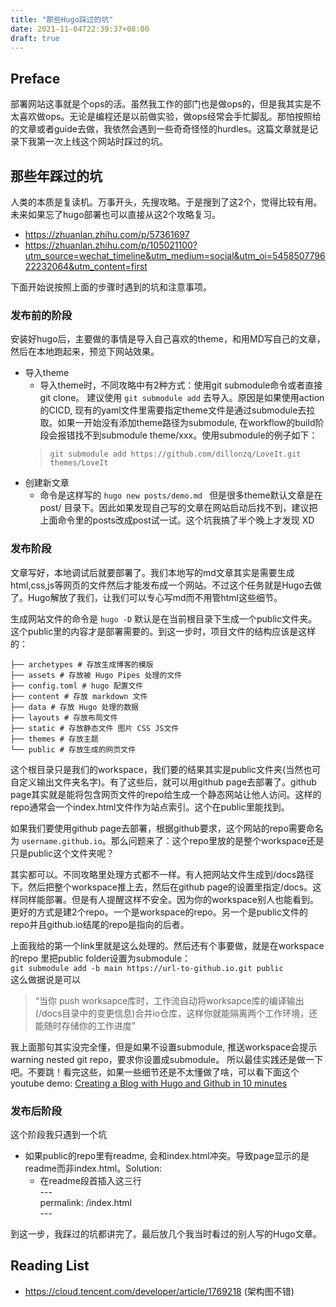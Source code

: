 ```yaml
---
title: "那些Hugo踩过的坑"
date: 2021-11-04T22:39:37+08:00
draft: true
---
```


## Preface
部署网站这事就是个ops的活。虽然我工作的部门也是做ops的，但是我其实是不太喜欢做ops。无论是编程还是以前做实验，做ops经常会手忙脚乱。那怕按照给的文章或者guide去做，我依然会遇到一些奇奇怪怪的hurdles。这篇文章就是记录下我第一次上线这个网站时踩过的坑。

## 那些年踩过的坑
人类的本质是复读机。万事开头，先搜攻略。于是搜到了这2个，觉得比较有用。未来如果忘了hugo部署也可以直接从这2个攻略复习。
* https://zhuanlan.zhihu.com/p/57361697
* https://zhuanlan.zhihu.com/p/105021100?utm_source=wechat_timeline&utm_medium=social&utm_oi=545850779622232064&utm_content=first

下面开始说按照上面的步骤时遇到的坑和注意事项。
### 发布前的阶段
安装好hugo后，主要做的事情是导入自己喜欢的theme，和用MD写自己的文章，然后在本地跑起来，预览下网站效果。

* 导入theme
  - 导入theme时，不同攻略中有2种方式：使用git submodule命令或者直接git clone。 建议使用 ```git submodule add``` 去导入。原因是如果使用action的CICD, 现有的yaml文件里需要指定theme文件是通过submodule去拉取。如果一开始没有添加theme路径为submodule, 在workflow的build阶段会报错找不到submodule theme/xxx。使用submodule的例子如下：
  > ```git submodule add https://github.com/dillonzq/LoveIt.git themes/LoveIt```
* 创建新文章
  -  命令是这样写的 ```hugo new posts/demo.md ``` 但是很多theme默认文章是在 post/ 目录下。因此如果发现自己写的文章在网站启动后找不到，建议把上面命令里的posts改成post试一试。这个坑我搞了半个晚上才发现 XD

### 发布阶段
文章写好，本地调试后就要部署了。我们本地写的md文章其实是需要生成html,css,js等网页的文件然后才能发布成一个网站。不过这个任务就是Hugo去做了。Hugo解放了我们，让我们可以专心写md而不用管html这些细节。

生成网站文件的命令是 ``` hugo -D ``` 默认是在当前根目录下生成一个public文件夹。这个public里的内容才是部署需要的。到这一步时，项目文件的结构应该是这样的：
```
├── archetypes # 存放生成博客的模版
├── assets # 存放被 Hugo Pipes 处理的文件
├── config.toml # hugo 配置文件 
├── content # 存放 markdown 文件
├── data # 存放 Hugo 处理的数据
├── layouts # 存放布局文件
├── static # 存放静态文件 图片 CSS JS文件
├── themes # 存放主题
└── public # 存放生成的网页文件
```
这个根目录只是我们的workspace，我们要的结果其实是public文件夹(当然也可自定义输出文件夹名字)。有了这些后，就可以用github page去部署了。github page其实就是能将包含网页文件的repo给生成一个静态网站让他人访问。这样的repo通常会一个index.html文件作为站点索引。这个在public里能找到。


如果我们要使用github page去部署，根据github要求，这个网站的repo需要命名为 ```username.github.io```。那么问题来了：这个repo里放的是整个workspace还是只是public这个文件夹呢？

其实都可以。不同攻略里处理方式都不一样。有人把网站文件生成到/docs路径下。然后把整个workspace推上去，然后在github page的设置里指定/docs。这样同样能部署。但是有人提醒这样不安全。因为你的workspace别人也能看到。更好的方式是建2个repo。一个是workspace的repo。另一个是public文件的repo并且github.io结尾的repo是指向的后者。


上面我给的第一个link里就是这么处理的。然后还有个事要做，就是在workspace的repo 里把public folder设置为submodule：  
```git submodule add -b main https://url-to-github.io.git public```   
这么做据说是可以
> “当你 push worksapce库时，工作流自动将worksapce库的编译输出(/docs目录中的变更信息)合并io仓库，这样你就能隔离两个工作环境，还能随时存储你的工作进度”

我上面那句其实没完全懂，但是如果不设置submodule, 推送workspace会提示warning nested git repo，要求你设置成submodule。 所以最佳实践还是做一下吧。不要跳！看完这些，如果一些细节还是不太懂做了啥，可以看下面这个youtube demo:
[Creating a Blog with Hugo and Github in 10 minutes](https://www.youtube.com/watch?v=LIFvgrRxdt4)

### 发布后阶段
这个阶段我只遇到一个坑
* 如果public的repo里有readme, 会和index.html冲突。导致page显示的是readme而非index.html。Solution:
  - 在readme段首插入这三行<br>
  ---<br>
  permalink: /index.html<br> 
  ---<br>


到这一步，我踩过的坑都讲完了。最后放几个我当时看过的别人写的Hugo文章。

## Reading List
* https://cloud.tencent.com/developer/article/1769218 (架构图不错)

